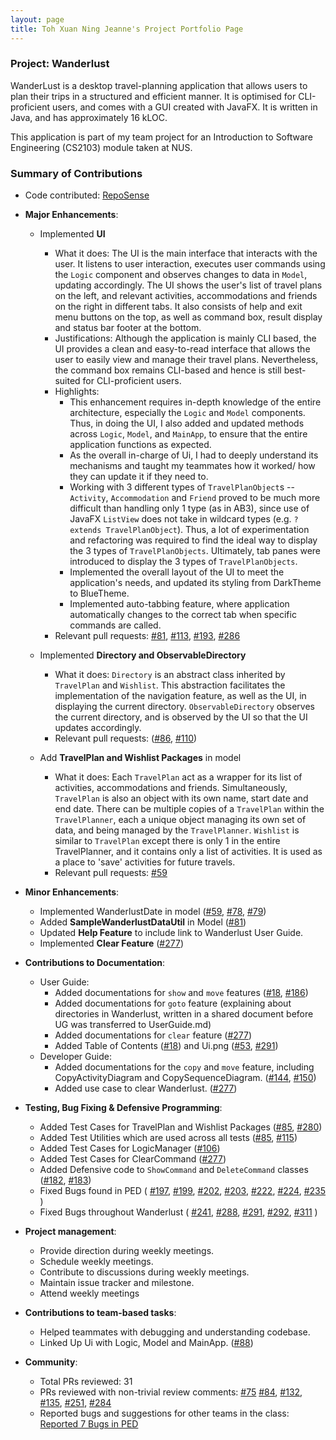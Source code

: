 ```yaml
---
layout: page
title: Toh Xuan Ning Jeanne's Project Portfolio Page
---
```


### Project: Wanderlust

WanderLust is a desktop travel-planning application that allows users to plan their trips in a structured and efficient manner.
It is optimised for CLI-proficient users, and comes with a GUI created with JavaFX.
It is written in Java, and has approximately 16 kLOC.

This application is part of my team project for an Introduction to Software Engineering (CS2103) module taken at NUS.

### Summary of Contributions

* Code contributed: [RepoSense](https://nus-cs2103-ay2021s1.github.io/tp-dashboard/#breakdown=true&search=jeannetoh99)

* **Major Enhancements**:
    - Implemented **UI**
        - What it does: The UI is the main interface that interacts with the user. It listens to user interaction,
            executes user commands using the `Logic` component and observes changes to data in `Model`, updating
            accordingly. The UI shows the user's list of travel plans on the left, and relevant activities, accommodations
            and friends on the right in different tabs. It also consists of help and exit menu buttons on the top, as
            well as command box, result display and status bar footer at the bottom.
        - Justifications: Although the application is mainly CLI based, the UI provides a clean and easy-to-read interface
            that allows the user to easily view and manage their travel plans. Nevertheless, the command box remains
            CLI-based and hence is still best-suited for CLI-proficient users.
        - Highlights:
            - This enhancement requires in-depth knowledge of the entire architecture, especially the `Logic` and `Model` components.
            Thus, in doing the UI, I also added and updated methods across `Logic`, `Model`, and `MainApp`, to ensure that
            the entire application functions as expected.
            - As the overall in-charge of Ui, I had to deeply understand its mechanisms and taught my teammates how it worked/ how they
            can update it if they need to.
            - Working with 3 different types of `TravelPlanObject`s -- `Activity`, `Accommodation` and `Friend` proved to be much more difficult
            than handling only 1 type (as in AB3), since use of JavaFX `ListView` does not take in wildcard types (e.g. `? extends TravelPlanObject`).
            Thus, a lot of experimentation and refactoring was required to find the ideal way to display the 3 types of `TravelPlanObjects`. 
            Ultimately, tab panes were introduced to display the 3 types of `TravelPlanObjects`.
            - Implemented the overall layout of the UI to meet the application's needs, and updated its styling from DarkTheme to BlueTheme.
            - Implemented auto-tabbing feature, where application automatically changes to the correct tab when specific commands are called.
        - Relevant pull requests: [\#81](https://github.com/AY2021S1-CS2103-T14-3/tp/pull/81),
            [\#113](https://github.com/AY2021S1-CS2103-T14-3/tp/pull/113),
            [\#193](https://github.com/AY2021S1-CS2103-T14-3/tp/pull/193),
            [\#286](https://github.com/AY2021S1-CS2103-T14-3/tp/pull/286)

    - Implemented **Directory and ObservableDirectory**
        - What it does: `Directory` is an abstract class inherited by `TravelPlan` and `Wishlist`. This abstraction facilitates
        the implementation of the navigation feature, as well as the UI, in displaying the current directory. `ObservableDirectory`
        observes the current directory, and is observed by the UI so that the UI updates accordingly.
        - Relevant pull requests: ([\#86](https://github.com/AY2021S1-CS2103-T14-3/tp/pull/86), [\#110](https://github.com/AY2021S1-CS2103-T14-3/tp/pull/110))

    - Add **TravelPlan and Wishlist Packages** in model
        - What it does: Each `TravelPlan` act as a wrapper for its list of activities, accommodations and friends.
        Simultaneously, `TravelPlan` is also an object with its own name, start date and end date. There can be multiple copies
        of a `TravelPlan` within the `TravelPlanner`, each a unique object managing its own set of data, and being managed
        by the `TravelPlanner`. `Wishlist` is similar to `TravelPlan` except there is only 1 in the entire TravelPlanner,
        and it contains only a list of activities. It is used as a place to 'save' activities for future travels.
        - Relevant pull requests: [\#59](https://github.com/AY2021S1-CS2103-T14-3/tp/pull/59)

* **Minor Enhancements**:
    - Implemented WanderlustDate in model ([\#59](https://github.com/AY2021S1-CS2103-T14-3/tp/pull/59),
        [\#78](https://github.com/AY2021S1-CS2103-T14-3/tp/pull/78),
        [\#79](https://github.com/AY2021S1-CS2103-T14-3/tp/pull/79))
    - Added **SampleWanderlustDataUtil** in Model ([\#81](https://github.com/AY2021S1-CS2103-T14-3/tp/pull/81))
    - Updated **Help Feature** to include link to Wanderlust User Guide.
    - Implemented **Clear Feature** ([\#277](https://github.com/AY2021S1-CS2103-T14-3/tp/pull/277))

* **Contributions to Documentation**:
  * User Guide:
    * Added documentations for `show` and `move` features ([\#18](https://github.com/AY2021S1-CS2103-T14-3/tp/pull/18),
        [\#186](https://github.com/AY2021S1-CS2103-T14-3/tp/pull/186))
    * Added documentations for `goto` feature (explaining about directories in Wanderlust, written in a shared
    document before UG was transferred to UserGuide.md)
    * Added documentations for `clear` feature ([\#277](https://github.com/AY2021S1-CS2103-T14-3/tp/pull/277))
    * Added Table of Contents ([\#18](https://github.com/AY2021S1-CS2103-T14-3/tp/pull/18)) and Ui.png ([\#53](https://github.com/AY2021S1-CS2103-T14-3/tp/pull/53), [\#291](https://github.com/AY2021S1-CS2103-T14-3/tp/pull/291))
  * Developer Guide:
    * Added documentations for the `copy` and `move` feature, including CopyActivityDiagram and CopySequenceDiagram.
    ([\#144](https://github.com/AY2021S1-CS2103-T14-3/tp/pull/144), [\#150](https://github.com/AY2021S1-CS2103-T14-3/tp/pull/150))
    * Added use case to clear Wanderlust. ([\#277](https://github.com/AY2021S1-CS2103-T14-3/tp/pull/277))

* **Testing, Bug Fixing & Defensive Programming**:
    - Added Test Cases for TravelPlan and Wishlist Packages ([\#85](https://github.com/AY2021S1-CS2103-T14-3/tp/pull/85),
        [\#280](https://github.com/AY2021S1-CS2103-T14-3/tp/pull/280))
    - Added Test Utilities which are used across all tests ([\#85](https://github.com/AY2021S1-CS2103-T14-3/tp/pull/85),
        [\#115](https://github.com/AY2021S1-CS2103-T14-3/tp/pull/115))
    - Added Test Cases for LogicManager ([\#106](https://github.com/AY2021S1-CS2103-T14-3/tp/pull/106))
    - Added Test Cases for ClearCommand ([\#277](https://github.com/AY2021S1-CS2103-T14-3/tp/pull/277))
    - Added Defensive code to `ShowCommand` and `DeleteCommand` classes ([\#182](https://github.com/AY2021S1-CS2103-T14-3/tp/pull/182),
        [\#183](https://github.com/AY2021S1-CS2103-T14-3/tp/pull/183))
    - Fixed Bugs found in PED (
        [\#197](https://github.com/AY2021S1-CS2103-T14-3/tp/pull/197),
        [\#199](https://github.com/AY2021S1-CS2103-T14-3/tp/pull/199),
        [\#202](https://github.com/AY2021S1-CS2103-T14-3/tp/pull/202),
        [\#203](https://github.com/AY2021S1-CS2103-T14-3/tp/pull/203),
        [\#222](https://github.com/AY2021S1-CS2103-T14-3/tp/pull/222),
        [\#224](https://github.com/AY2021S1-CS2103-T14-3/tp/pull/224),
        [\#235](https://github.com/AY2021S1-CS2103-T14-3/tp/pull/235)
      )
    - Fixed Bugs throughout Wanderlust (
        [\#241](https://github.com/AY2021S1-CS2103-T14-3/tp/pull/241),
        [\#288](https://github.com/AY2021S1-CS2103-T14-3/tp/pull/288),
        [\#291](https://github.com/AY2021S1-CS2103-T14-3/tp/pull/291),
        [\#292](https://github.com/AY2021S1-CS2103-T14-3/tp/pull/292),
        [\#311](https://github.com/AY2021S1-CS2103-T14-3/tp/pull/311)
      )

* **Project management**:
  * Provide direction during weekly meetings.
  * Schedule weekly meetings.
  * Contribute to discussions during weekly meetings.
  * Maintain issue tracker and milestone.
  * Attend weekly meetings

* **Contributions to team-based tasks**:
    * Helped teammates with debugging and understanding codebase.
    * Linked Up Ui with Logic, Model and MainApp. ([\#88](https://github.com/AY2021S1-CS2103-T14-3/tp/pull/88))

* **Community**:
  * Total PRs reviewed: 31
  * PRs reviewed with non-trivial review comments:
    [\#75](https://github.com/AY2021S1-CS2103-T14-3/tp/pull/75)
    [\#84](https://github.com/AY2021S1-CS2103-T14-3/tp/pull/84),
    [\#132](https://github.com/AY2021S1-CS2103-T14-3/tp/pull/132),
    [\#135](https://github.com/AY2021S1-CS2103-T14-3/tp/pull/135),
    [\#251](https://github.com/AY2021S1-CS2103-T14-3/tp/pull/251),
    [\#284](https://github.com/AY2021S1-CS2103-T14-3/tp/pull/284)
  * Reported bugs and suggestions for other teams in the class:
    [Reported 7 Bugs in PED](https://github.com/jeannetoh99/ped/issues)

